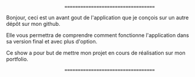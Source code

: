                           ==================================

Bonjour, ceci est un avant gout de l'application que je conçois sur un autre dépôt sur mon github.

Elle vous permettra de comprendre comment fonctionne l'application dans sa version final et avec plus d'option.

Ce show a pour but de mettre mon projet en cours de réalisation sur mon portfolio.

                          ==================================
